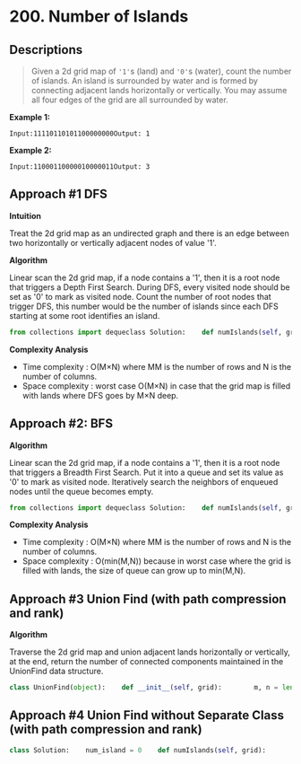 # 200. Number of Islands

## Descriptions

> Given a 2d grid map of `'1'`s \(land\) and `'0'`s \(water\), count the number of islands. An island is surrounded by water and is formed by connecting adjacent lands horizontally or vertically. You may assume all four edges of the grid are all surrounded by water.

**Example 1:**

```text
Input:11110110101100000000Output: 1
```

**Example 2:**

```text
Input:11000110000010000011Output: 3
```

## **Approach \#1 DFS**

**Intuition**

Treat the 2d grid map as an undirected graph and there is an edge between two horizontally or vertically adjacent nodes of value '1'.

**Algorithm**

Linear scan the 2d grid map, if a node contains a '1', then it is a root node that triggers a Depth First Search. During DFS, every visited node should be set as '0' to mark as visited node. Count the number of root nodes that trigger DFS, this number would be the number of islands since each DFS starting at some root identifies an island.

```python
from collections import dequeclass Solution:    def numIslands(self, grid: List[List[str]]) -> int:                 res = 0        if not grid:            return res                nr = len(grid)        nc = len(grid[0])                def dfs(r, c):            if r < 0 or c < 0 or r >= nr or c >= nc or grid[r][c] == '0':                return                        grid[r][c] = '0'            dfs(r - 1, c)            dfs(r + 1, c)            dfs(r, c + 1)            dfs(r, c - 1)                        for r in range(nr):            for c in range(nc):                if grid[r][c] == '1':                    res += 1                    dfs(r, c)                return res
```

**Complexity Analysis**

* Time complexity : O\(M×N\) where MM is the number of rows and N is the number of columns.
* Space complexity : worst case O\(M×N\) in case that the grid map is filled with lands where DFS goes by M×N deep.

## **Approach \#2: BFS**

**Algorithm**

Linear scan the 2d grid map, if a node contains a '1', then it is a root node that triggers a Breadth First Search. Put it into a queue and set its value as '0' to mark as visited node. Iteratively search the neighbors of enqueued nodes until the queue becomes empty.

```python
from collections import dequeclass Solution:    def numIslands(self, grid: List[List[str]]) -> int:         res = 0        if not grid:            return res                nr = len(grid)        nc = len(grid[0])                for r in range(nr):            for c in range(nc):                if grid[r][c] == '1':                    res += 1                    grid[r][c] == '0' # mark as visited                    neighbors = deque([r * nc + c]) # key to store indexes                    while neighbors:                        next = neighbors.popleft()                        row = next // nc                        col = next % nc                        if row - 1 >= 0 and grid[row - 1][col] == '1':                            neighbors.append((row - 1) * nc + col)                            grid[row - 1][col] = '0'                        if row + 1 < nr and grid[row + 1][col] == '1':                            neighbors.append((row + 1) * nc + col)                            grid[row + 1][col] = '0'                        if col - 1 >= 0 and grid[row][col - 1] == '1':                            neighbors.append(row * nc + col - 1)                            grid[row][col - 1] = '0'                        if col + 1 < nc and grid[row][col + 1] == '1':                            neighbors.append(row * nc + col + 1)                            grid[row][col + 1] = '0'                        return res
```

**Complexity Analysis**

* Time complexity : O\(M×N\) where MM is the number of rows and N is the number of columns.
* Space complexity : O\(min\(M,N\)\) because in worst case where the grid is filled with lands, the size of queue can grow up to min\(M,N\).

## Approach \#3 Union Find \(with path compression and rank\)

**Algorithm**

Traverse the 2d grid map and union adjacent lands horizontally or vertically, at the end, return the number of connected components maintained in the UnionFind data structure.

```python
class UnionFind(object):    def __init__(self, grid):        m, n = len(grid), len(grid[0])        self.count = 0        self.parent = [-1] * m * n        self.rank = [0] * m * n        for i in range(m):            for j in range(n):                if grid[i][j] == '1':                    self.parent[i*n + j] = i*n + j                    self.count += 1        def find(self, i):        if self.parent[i] != i:            self.parent[i] = self.find(self.parent[i])        return self.parent[i]        def union(self, x, y):        x_root = self.find(x)        y_root = self.find(y)        if x_root != y_root:            if self.rank[x_root] > self.rank[y_root]:                self.parent[y_root] = x_root            elif self.rank[x_root] < self.rank[y_root]:                self.parent[x_root] = y_root            else:                self.parent[y_root] = x_root                self.rank[x_root] += 1            self.count -= 1            class Solution:    def numIslands(self, grid: List[List[str]]) -> int:        if not grid or not grid[0]:            return 0                uf = UnionFind(grid)                directions = [(0,1), (0, -1), (1, 0), (-1, 0)]        m, n = len(grid), len(grid[0])        for i in range(m):            for j in range(n):                if grid[i][j] == '1':                    for d in directions:                        nr, nc = i + d[0], j + d[1]                        if nr >= 0 and nc >= 0 and nr < m and nc < n and grid[nr][nc] == '1':                            uf.union(i*n + j, nr*n + nc)                return uf.count
```

## Approach \#4 Union Find without Separate Class \(with path compression and rank\)

```python
class Solution:    num_island = 0    def numIslands(self, grid):        if not grid:            return 0                r = len(grid)        c = len(grid[0])                parent = [-1 for _ in range(r*c)]        rank = [0 for _ in range(r*c)]                def compressed_find(n):            if parent[n] != n:                parent[n] = compressed_find(parent[n])                return parent[n]                def union(x, y):            parent_x = compressed_find(x)            parent_y = compressed_find(y)                        # wrong solution for the first try            # if parent_x == parent_y:            #     return            # if rank[x] > rank[y]: # should be rank[parent_x], rank[parent_y]            #     parent[y] = parent[x]            # else:             #     parent[x] = parent[y]            #     if rank[x] == rank[y]:            #         rank[y] += 1            # self.num_island -=1                        # wrong solution for the second try            # if parent_x == parent_y:            #     return            # if rank[parent_x] > rank[parent_y]: # should be rank[parent_x], rank[parent_y]            #     parent[y] = parent[x] # here should be parent[parent_y] = parent[parent_x],             # otherwise will reassign to new parent for this node            # else:             #     parent[x] = parent[y]            #     if rank[parent_x] == rank[parent_y]:            #         rank[parent_y] += 1            # self.num_island -=1                        if parent_x == parent_y:                return            if rank[parent_x] > rank[parent_y]:                parent[parent_y] = parent[parent_x]            else:                 parent[parent_x] = parent[parent_y]                if rank[parent_x] == rank[parent_y]:                    rank[parent_y] += 1            self.num_island -=1                        # another clean way            # if parent_x != parent_y:            #     if rank[parent_x] > rank[parent_y]:            #         parent[parent_y] = parent_x            #     elif rank[parent_x] < rank[parent_y]:            #         parent[parent_x] = parent_y            #     else:            #         parent[parent_y] = parent_x            #         rank[parent_x] += 1            #     self.num_island -= 1                            for i in range(r):            for j in range(c):                if grid[i][j] == '1':                    parent[i * c + j] = i * c + j                    self.num_island += 1        print(self.num_island)                    directions = [(1,0),(-1,0),(0,1),(0,-1)]        for i in range(r):            for j in range(c):                if grid[i][j] == '1':                    for d in directions:                        nr, nc = i + d[0], j + d[1]                        if nr >= 0 and nr < r and nc >= 0 and nc < c and grid[nr][nc] == '1':                            union(i*c + j, nr*c + nc)                            # Can't put it here since this does not exclude same parent union cases                            # num_island -= 1                return self.num_island
```


